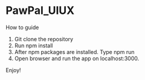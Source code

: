 # PawPal_UIUX

How to guide 

1. Git clone the repository
2. Run npm install
3. After npm packages are installed. Type npm run
4. Open browser and run the app on localhost:3000.

Enjoy!
